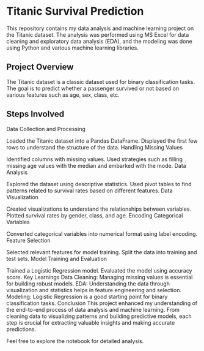 # Titanic Survival Prediction

This repository contains my data analysis and machine learning project on the Titanic dataset. The analysis was performed using MS Excel for data cleaning and exploratory data analysis (EDA), and the modeling was done using Python and various machine learning libraries.

## Project Overview

The Titanic dataset is a classic dataset used for binary classification tasks. The goal is to predict whether a passenger survived or not based on various features such as age, sex, class, etc.

## Steps Involved
Data Collection and Processing

Loaded the Titanic dataset into a Pandas DataFrame.
Displayed the first few rows to understand the structure of the data.
Handling Missing Values

Identified columns with missing values.
Used strategies such as filling missing age values with the median and embarked with the mode.
Data Analysis

Explored the dataset using descriptive statistics.
Used pivot tables to find patterns related to survival rates based on different features.
Data Visualization

Created visualizations to understand the relationships between variables.
Plotted survival rates by gender, class, and age.
Encoding Categorical Variables

Converted categorical variables into numerical format using label encoding.
Feature Selection

Selected relevant features for model training.
Split the data into training and test sets.
Model Training and Evaluation

Trained a Logistic Regression model.
Evaluated the model using accuracy score.
Key Learnings
Data Cleaning: Managing missing values is essential for building robust models.
EDA: Understanding the data through visualization and statistics helps in feature engineering and selection.
Modeling: Logistic Regression is a good starting point for binary classification tasks.
Conclusion
This project enhanced my understanding of the end-to-end process of data analysis and machine learning. From cleaning data to visualizing patterns and building predictive models, each step is crucial for extracting valuable insights and making accurate predictions.

Feel free to explore the notebook for detailed analysis.
